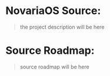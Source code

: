 # NovariaOS Source:
> the project description will be here

# Source Roadmap:
> source roadmap will be here
